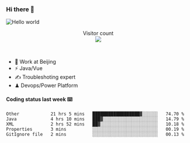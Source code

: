 ### Hi there 👋

<img src="https://raw.githubusercontent.com/sagar-viradiya/sagar-viradiya/master/resources/banner.png" alt="Hello world">
<p align="center"> 
  Visitor count<br/>
  <img src="https://profile-counter.glitch.me/youszoe/count.svg" />
</p>
<br/>

- 🍻 Work at Beijing 
- ⚡  Java/Vue
- ✍️  Troubleshoting expert
- ♟  Devops/Power Platform 

#### Coding status last week ⌨️

<!--START_SECTION:waka-->
```text
Other            21 hrs 5 mins   ██████████████████▓░░░░░░   74.70 % 
Java             4 hrs 10 mins   ███▓░░░░░░░░░░░░░░░░░░░░░   14.79 % 
XML              2 hrs 52 mins   ██▓░░░░░░░░░░░░░░░░░░░░░░   10.18 % 
Properties       3 mins          ░░░░░░░░░░░░░░░░░░░░░░░░░   00.19 % 
GitIgnore file   2 mins          ░░░░░░░░░░░░░░░░░░░░░░░░░   00.13 % 
```
<!--END_SECTION:waka-->

<br/>
<center><img src="http://ghchart.rshah.org/409ba5/yousazoe" alt="" /></center>


